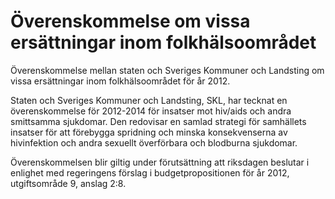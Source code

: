 # Överenskommelse om vissa ersättningar inom folkhälsoområdet

Överenskommelse mellan staten och Sveriges Kommuner och Landsting om vissa ersättningar inom folkhälsoområdet för år 2012.

Staten och Sveriges Kommuner och Landsting, SKL, har tecknat en överenskommelse för 2012-2014 för insatser mot hiv/aids och andra smittsamma sjukdomar. Den redovisar en samlad strategi för samhällets insatser för att förebygga spridning och minska konsekvenserna av hivinfektion och andra sexuellt överförbara och blodburna sjukdomar.

Överenskommelsen blir giltig under förutsättning att riksdagen beslutar i enlighet med regeringens förslag i budgetpropositionen för år 2012, utgiftsområde 9, anslag 2:8.
